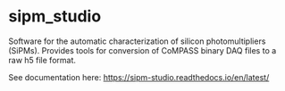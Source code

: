 # sipm_studio
Software for the automatic characterization of silicon photomultipliers (SiPMs). Provides tools for conversion of CoMPASS binary DAQ files to a raw h5 file format.

See documentation here: https://sipm-studio.readthedocs.io/en/latest/
